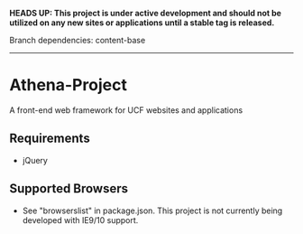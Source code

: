 **HEADS UP: This project is under active development and should not be utilized on any new sites or applications until a stable tag is released.**

Branch dependencies: content-base

---

# Athena-Project
A front-end web framework for UCF websites and applications

## Requirements
- jQuery

## Supported Browsers
- See "browserslist" in package.json.  This project is not currently being developed with IE9/10 support.
